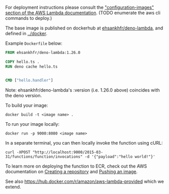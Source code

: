 For deployment instructions please consult the
["configuration-images" section of the AWS Lambda
documentation](https://docs.aws.amazon.com/lambda/latest/dg/configuration-images.html).
(TODO enumerate the aws cli commands to deploy.)

The base image is published on dockerhub at
[ehsankhfr/deno-lambda](https://hub.docker.com/r/ehsankhfr/deno-lambda), and
defined in
[../docker](https://github.com/ehsankhfr/deno-lambda/blob/master/docker/base.dockerfile).

Example `Dockerfile` below:

```Dockerfile
FROM ehsankhfr/deno-lambda:1.26.0

COPY hello.ts .
RUN deno cache hello.ts


CMD ["hello.handler"]
```

Note: ehsankhfr/deno-lambda's :version (i.e. 1.26.0 above) coincides with the
deno version.

To build your image:

    docker build -t <image name> .

To run your image locally:

    docker run -p 9000:8080 <image name>

In a separate terminal, you can then locally invoke the function using cURL:

    curl -XPOST "http://localhost:9000/2015-03-31/functions/function/invocations" -d '{"payload":"hello world!"}'

To learn more on deploying the function to ECR, check out the AWS documentation
on
[Creating a repository](https://docs.aws.amazon.com/AmazonECR/latest/userguide/repository-create.html)
and
[Pushing an image](https://docs.aws.amazon.com/AmazonECR/latest/userguide/docker-push-ecr-image.html).

See also https://hub.docker.com/r/amazon/aws-lambda-provided which we extend.
